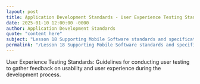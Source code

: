 ```yaml
---
layout: post
title: Application Development Standards - User Experience Testing Standards
date: 2025-01-10 12:00:00 -0000
author: Application Development Standards
quote: "content here"
subject: "Lesson 18 Supporting Mobile Software standards and specifications"
permalink: "/Lesson 18 Supporting Mobile Software standards and specifications/Application Development Standards/Application Development Standards - User Experience Testing Standards"
---
```


User Experience Testing Standards: Guidelines for conducting user testing to gather feedback on usability and user experience during the development process.
